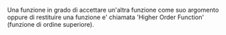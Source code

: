Una funzione in grado di accettare un'altra funzione come suo argomento oppure
di restituire una funzione e' chiamata 'Higher Order Function' (funzione di 
ordine superiore).
